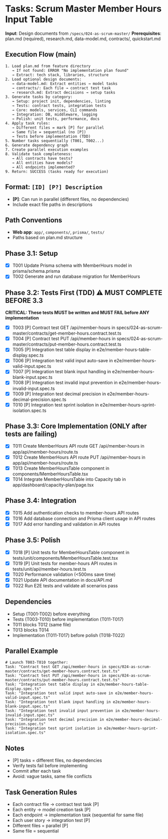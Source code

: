 # Tasks: Scrum Master Member Hours Input Table

**Input**: Design documents from `/specs/024-as-scrum-master/`
**Prerequisites**: plan.md (required), research.md, data-model.md, contracts/, quickstart.md

## Execution Flow (main)
```
1. Load plan.md from feature directory
   → If not found: ERROR "No implementation plan found"
   → Extract: tech stack, libraries, structure
2. Load optional design documents:
   → data-model.md: Extract entities → model tasks
   → contracts/: Each file → contract test task
   → research.md: Extract decisions → setup tasks
3. Generate tasks by category:
   → Setup: project init, dependencies, linting
   → Tests: contract tests, integration tests
   → Core: models, services, CLI commands
   → Integration: DB, middleware, logging
   → Polish: unit tests, performance, docs
4. Apply task rules:
   → Different files = mark [P] for parallel
   → Same file = sequential (no [P])
   → Tests before implementation (TDD)
5. Number tasks sequentially (T001, T002...)
6. Generate dependency graph
7. Create parallel execution examples
8. Validate task completeness:
   → All contracts have tests?
   → All entities have models?
   → All endpoints implemented?
9. Return: SUCCESS (tasks ready for execution)
```

## Format: `[ID] [P?] Description`
- **[P]**: Can run in parallel (different files, no dependencies)
- Include exact file paths in descriptions

## Path Conventions
- **Web app**: `app/`, `components/`, `prisma/`, `tests/`
- Paths based on plan.md structure

## Phase 3.1: Setup
- [x] T001 Update Prisma schema with MemberHours model in prisma/schema.prisma
- [x] T002 Generate and run database migration for MemberHours

## Phase 3.2: Tests First (TDD) ⚠️ MUST COMPLETE BEFORE 3.3
**CRITICAL: These tests MUST be written and MUST FAIL before ANY implementation**
- [x] T003 [P] Contract test GET /api/member-hours in specs/024-as-scrum-master/contracts/get-member-hours.contract.test.ts
- [x] T004 [P] Contract test PUT /api/member-hours in specs/024-as-scrum-master/contracts/put-member-hours.contract.test.ts
- [x] T005 [P] Integration test table display in e2e/member-hours-table-display.spec.ts
- [x] T006 [P] Integration test valid input auto-save in e2e/member-hours-valid-input.spec.ts
- [x] T007 [P] Integration test blank input handling in e2e/member-hours-blank-input.spec.ts
- [x] T008 [P] Integration test invalid input prevention in e2e/member-hours-invalid-input.spec.ts
- [x] T009 [P] Integration test decimal precision in e2e/member-hours-decimal-precision.spec.ts
- [x] T010 [P] Integration test sprint isolation in e2e/member-hours-sprint-isolation.spec.ts

## Phase 3.3: Core Implementation (ONLY after tests are failing)
- [x] T011 Create MemberHours API route GET /api/member-hours in app/api/member-hours/route.ts
- [x] T012 Create MemberHours API route PUT /api/member-hours in app/api/member-hours/route.ts
- [x] T013 Create MemberHoursTable component in components/MemberHoursTable.tsx
- [x] T014 Integrate MemberHoursTable into Capacity tab in app/dashboard/capacity-plan/page.tsx

## Phase 3.4: Integration
- [x] T015 Add authentication checks to member-hours API routes
- [x] T016 Add database connection and Prisma client usage in API routes
- [x] T017 Add error handling and validation in API routes

## Phase 3.5: Polish
- [x] T018 [P] Unit tests for MemberHoursTable component in tests/unit/components/MemberHoursTable.test.tsx
- [x] T019 [P] Unit tests for member-hours API routes in tests/unit/api/member-hours.test.ts
- [x] T020 Performance validation (<500ms save time)
- [x] T021 Update API documentation in docs/API.md
- [x] T022 Run E2E tests and validate all scenarios pass

## Dependencies
- Setup (T001-T002) before everything
- Tests (T003-T010) before implementation (T011-T017)
- T011 blocks T012 (same file)
- T013 blocks T014
- Implementation (T011-T017) before polish (T018-T022)

## Parallel Example
```
# Launch T003-T010 together:
Task: "Contract test GET /api/member-hours in specs/024-as-scrum-master/contracts/get-member-hours.contract.test.ts"
Task: "Contract test PUT /api/member-hours in specs/024-as-scrum-master/contracts/put-member-hours.contract.test.ts"
Task: "Integration test table display in e2e/member-hours-table-display.spec.ts"
Task: "Integration test valid input auto-save in e2e/member-hours-valid-input.spec.ts"
Task: "Integration test blank input handling in e2e/member-hours-blank-input.spec.ts"
Task: "Integration test invalid input prevention in e2e/member-hours-invalid-input.spec.ts"
Task: "Integration test decimal precision in e2e/member-hours-decimal-precision.spec.ts"
Task: "Integration test sprint isolation in e2e/member-hours-sprint-isolation.spec.ts"
```

## Notes
- [P] tasks = different files, no dependencies
- Verify tests fail before implementing
- Commit after each task
- Avoid: vague tasks, same file conflicts

## Task Generation Rules
- Each contract file → contract test task [P]
- Each entity → model creation task [P]
- Each endpoint → implementation task (sequential for same file)
- Each user story → integration test [P]
- Different files = parallel [P]
- Same file = sequential